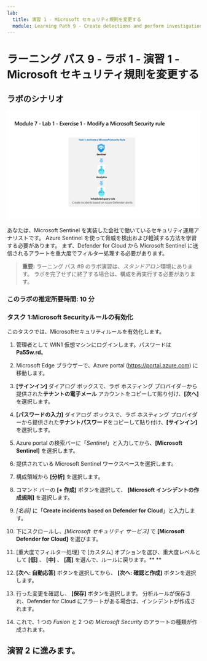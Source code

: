 ```yaml
---
lab:
  title: 演習 1 ‐ Microsoft セキュリティ規則を変更する
  module: Learning Path 9 - Create detections and perform investigations using Microsoft Sentinel
---
```


# ラーニング パス 9 - ラボ 1 - 演習 1 - Microsoft セキュリティ規則を変更する

## ラボのシナリオ

![ラボの概要。](../Media/SC-200-Lab_Diagrams_Mod7_L1_Ex1.png)

あなたは、Microsoft Sentinel を実装した会社で働いているセキュリティ運用アナリストです。 Azure Sentinel を使って脅威を検出および軽減する方法を学習する必要があります。 まず、Defender for Cloud から Microsoft Sentinel に送信されるアラートを重大度でフィルター処理する必要があります。

>**重要:** ラーニング パス #9 のラボ演習は、*スタンドアロン*環境にあります。 ラボを完了せずに終了する場合は、構成を再実行する必要があります。

### このラボの推定所要時間: 10 分

### タスク 1:Microsoft Securityルールの有効化

このタスクでは、Microsoftセキュリティルールを有効化します。

1. 管理者として WIN1 仮想マシンにログインします。パスワードは**Pa55w.rd**。  

1. Microsoft Edge ブラウザーで、Azure portal (<https://portal.azure.com>) に移動します。

1. **[サインイン]** ダイアログ ボックスで、ラボ ホスティング プロバイダーから提供された**テナントの電子メール** アカウントをコピーして貼り付け、**[次へ]** を選択します。

1. **[パスワードの入力]** ダイアログ ボックスで、ラボ ホスティング プロバイダーから提供された**テナントパスワード**をコピーして貼り付け、**[サインイン]** を選択します。

1. Azure portal の検索バーに「*Sentinel*」と入力してから、**[Microsoft Sentinel]** を選択します。

1. 提供されている Microsoft Sentinel ワークスペースを選択します。

1. 構成領域から **[分析]** を選択します。

1. コマンド バーの **[+ 作成]** ボタンを選択して、 **[Microsoft インシデントの作成規則]** を選択します。

1. *[名前]* に「**Create incidents based on Defender for Cloud**」と入力します。

1. 下にスクロールし、*[Microsoft セキュリティ サービス]* で **[Microsoft Defender for Cloud]** を選びます。

1. [重大度でフィルター処理] で [カスタム] オプションを選び、重大度レベルとして **[低]** 、 **[中]** 、 **[高]** を選んで、ルールに戻ります。** **

1. **[次へ: 自動応答]** ボタンを選択してから、 **[次へ: 確認と作成]** ボタンを選択します。

1. 行った変更を確認し、 **[保存]** ボタンを選択します。 分析ルールが保存され、Defender for Cloud にアラートがある場合は、インシデントが作成されます。

1. これで、1 つの *Fusion* と 2 つの *Microsoft Security* のアラートの種類が作成されます。

## 演習 2 に進みます。

